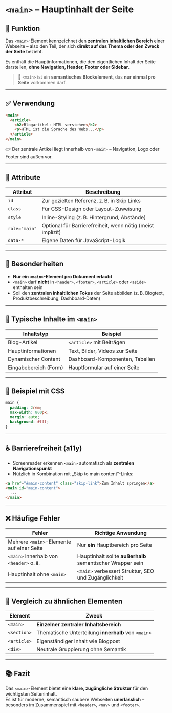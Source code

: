 # `<main>` – Hauptinhalt der Seite

## 🧩 Funktion

Das `<main>`-Element kennzeichnet den **zentralen inhaltlichen Bereich** einer Webseite – also den Teil, der sich **direkt auf das Thema oder den Zweck der Seite** bezieht.

Es enthält die Hauptinformationen, die den eigentlichen Inhalt der Seite darstellen, **ohne Navigation, Header, Footer oder Sidebar**.

> 📌 `<main>` ist ein **semantisches Blockelement**, das **nur einmal pro Seite** vorkommen darf.

---

## ✅ Verwendung

```html
<main>
  <article>
    <h2>Blogartikel: HTML verstehen</h2>
    <p>HTML ist die Sprache des Webs...</p>
  </article>
</main>
```

👉 Der zentrale Artikel liegt innerhalb von `<main>` – Navigation, Logo oder Footer sind außen vor.

---

## 🔧 Attribute

| Attribut     | Beschreibung                                             |
|--------------|----------------------------------------------------------|
| `id`         | Zur gezielten Referenz, z. B. in Skip Links              |
| `class`      | Für CSS-Design oder Layout-Zuweisung                     |
| `style`      | Inline-Styling (z. B. Hintergrund, Abstände)             |
| `role="main"`| Optional für Barrierefreiheit, wenn nötig (meist implizit) |
| `data-*`     | Eigene Daten für JavaScript-Logik                        |

---

## 🧠 Besonderheiten

- **Nur ein `<main>`-Element pro Dokument erlaubt**
- `<main>` darf **nicht** in `<header>`, `<footer>`, `<article>` oder `<aside>` enthalten sein
- Soll den **zentralen inhaltlichen Fokus** der Seite abbilden (z. B. Blogtext, Produktbeschreibung, Dashboard-Daten)

---

## 🎯 Typische Inhalte im `<main>`

| Inhaltstyp              | Beispiel                             |
|-------------------------|--------------------------------------|
| Blog-Artikel            | `<article>` mit Beiträgen            |
| Hauptinformationen      | Text, Bilder, Videos zur Seite       |
| Dynamischer Content     | Dashboard-Komponenten, Tabellen      |
| Eingabebereich (Form)   | Hauptformular auf einer Seite        |

---

## 🎨 Beispiel mit CSS

```css
main {
  padding: 2rem;
  max-width: 800px;
  margin: auto;
  background: #fff;
}
```

---

## ♿ Barrierefreiheit (a11y)

- Screenreader erkennen `<main>` automatisch als **zentralen Navigationspunkt**
- Nützlich in Kombination mit „Skip to main content“-Links:
  
```html
<a href="#main-content" class="skip-link">Zum Inhalt springen</a>
<main id="main-content">
  ...
</main>
```

---

## ❌ Häufige Fehler

| Fehler                                | Richtige Anwendung                                |
|---------------------------------------|----------------------------------------------------|
| Mehrere `<main>`-Elemente auf einer Seite | Nur **ein** Hauptbereich pro Seite                |
| `<main>` innerhalb von `<header>` o. ä. | Hauptinhalt sollte **außerhalb** semantischer Wrapper sein |
| Hauptinhalt ohne `<main>`             | `<main>` verbessert Struktur, SEO und Zugänglichkeit |

---

## 🔄 Vergleich zu ähnlichen Elementen

| Element   | Zweck                                     |
|-----------|--------------------------------------------|
| `<main>`  | **Einzelner zentraler Inhaltsbereich**     |
| `<section>` | Thematische Unterteilung **innerhalb** von `<main>` |
| `<article>` | Eigenständiger Inhalt wie Blogpost       |
| `<div>`    | Neutrale Gruppierung ohne Semantik        |

---

## 📚 Fazit

Das `<main>`-Element bietet eine **klare, zugängliche Struktur** für den wichtigsten Seiteninhalt.  
Es ist für moderne, semantisch saubere Webseiten **unerlässlich** – besonders im Zusammenspiel mit `<header>`, `<nav>` und `<footer>`.

